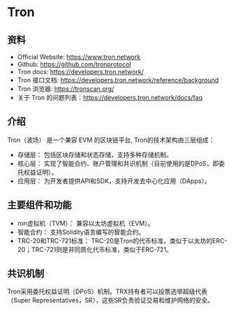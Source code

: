 # Tron

## 资料
- Official Website:  https://www.tron.network
- Github:  https://github.com/tronprotocol
- Tron docs:  https://developers.tron.network/
- Tron 接口文档: https://developers.tron.network/reference/background
- Tron 浏览器: https://tronscan.org/
- 关于 Tron 的问题列表：https://developers.tron.network/docs/faq

## 介绍
Tron（波场） 是一个兼容 EVM 的区块链平台,  Tron的技术架构由三层组成：
- 存储层： 包括区块存储和状态存储，支持多种存储机制。
- 核心层： 实现了智能合约、账户管理和共识机制（目前使用的是DPoS，即委托权益证明）。
- 应用层： 为开发者提供API和SDK，支持开发去中心化应用（DApps）。

## 主要组件和功能
- ron虚拟机（TVM）： 兼容以太坊虚拟机（EVM）。
- 智能合约： 支持Solidity语言编写的智能合约。
- TRC-20和TRC-721标准： TRC-20是Tron的代币标准，类似于以太坊的ERC-20；TRC-721则是非同质化代币标准，类似于ERC-721。

## 共识机制
Tron采用委托权益证明（DPoS）机制。TRX持有者可以投票选举超级代表（Super Representatives，SR），这些SR负责验证交易和维护网络的安全。

